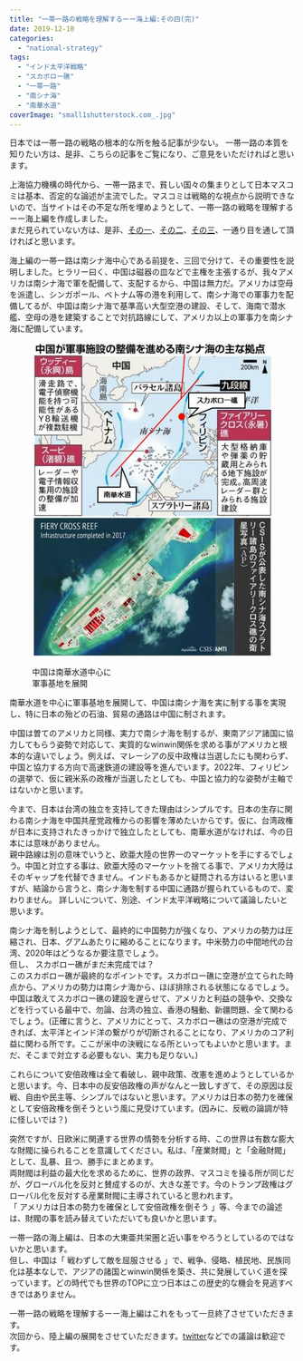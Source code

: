 ```yaml
---
title: "一帯一路の戦略を理解するーー海上編:その四(完)"
date: 2019-12-10
categories: 
  - "national-strategy"
tags: 
  - "インド太平洋戦略"
  - "スカボロー礁"
  - "一帯一路"
  - "南シナ海"
  - "南華水道"
coverImage: "small1shutterstock.com_.jpg"
---
```


日本では一帯一路の戦略の根本的な所を触る記事が少ない。 一帯一路の本質を知りたい方は、是非、こちらの記事をご覧になり、ご意見をいただければと思います。

上海協力機構の時代から、一帯一路まで、貧しい国々の集まりとして日本マスコミは基本、否定的な論述が主流でした。マスコミは戦略的な視点から説明できないので、当サイトはその不足な所を埋めようとして、一帯一路の戦略を理解するーー海上編を作成しました。  
まだ見られていない方は、是非、[その一](https://blog.loveapple.cn/politics/national-strategy/2019120379.html)、[その二](https://blog.loveapple.cn/politics/national-strategy/20191204109.html)、[その三](https://blog.loveapple.cn/politics/national-strategy/20191205200.html)、一通り目を通して頂ければと思います。

海上編の一帯一路は南シナ海中心である前提を、三回で分けて、その重要性を説明しました。ヒラリー曰く、中国は磁器の皿などで主権を主張するが、我々アメリカは南シナ海で軍を配備して、支配するから、中国は無力だ。アメリカは空母を派遣し、シンガポール、ベトナム等の港を利用して、南シナ海での軍事力を配備してるが、中国は南シナ海で基準高い大型空港の建設、そして、海南で潜水艦、空母の港を建築することで対抗路線にして、アメリカ以上の軍事力を南シナ海に配備しています。

<figure>

![](images/images-8.jpg)

<figcaption>

中国は南華水道中心に  
軍事基地を展開

</figcaption>

</figure>

南華水道を中心に軍事基地を展開して、中国は南シナ海を実に制する事を実現し、特に日本の殆どの石油、貿易の通路は中国に制されます。

中国は曽てのアメリカと同様、実力で南シナ海を制するが、東南アジア諸国に協力してもらう姿勢で対応して、実質的なwinwin関係を求める事がアメリカと根本的な違いでしょう。例えば、マレーシアの反中政権は当選したにも関わらず、中国と協力する方向で高速鉄道の建設等を進んでいます。2022年、フィリピンの選挙で、仮に親米系の政権が当選したとしても、中国と協力的な姿勢が主軸ではないかと思います。

今まで、日本は台湾の独立を支持してきた理由はシンプルです。日本の生存に関わる南シナ海を中国共産党政権からの影響を薄めたいからです。仮に、台湾政権が日本に支持されたきっかけで独立したとしても、南華水道がなければ、今の日本には意味がありません。  
親中路線は別の意味でいうと、欧亜大陸の世界一のマーケットを手にするでしょう。中国と対立する事は、欧亜大陸のマーケットを捨てる事で、アメリカ大陸はそのギャップを代替できません。インドもあるかと疑問される方はいると思いますが、結論から言うと、南シナ海を制する中国に通路が握られているもので、変わりません。 詳しいについて、別途、インド太平洋戦略について議論したいと思います。

南シナ海を制しようとして、最終的に中国勢力が強くなり、アメリカの勢力は圧縮され、日本、グアムあたりに縮めることになります。中米勢力の中間地代の台湾、2020年はどうなるか要注意でしょう。  
但し、 スカボロー礁がまだ未完成では？  
このスカボロー礁が最終的なポイントです。スカボロー礁に空港が立てられた時点から、アメリカの勢力は南シナ海から、ほぼ排除される状態になるでしょう。  
中国は敢えてスカボロー礁の建設を遅らせて、アメリカと利益の競争や、交換などを行っている最中で、勿論、台湾の独立、香港の騒動、新疆問題、全て関わるでしょう。(正確に言うと、アメリカにとって、スカボロー礁はの空港が完成できれば、太平洋とインド洋の繋がりが切断されることになり、アメリカのコア利益に関わる所です。ここが米中の決戦になる所といってもよいかと思います。まだ、そこまで対立する必要もない、実力も足りない。)

これらについて安倍政権は全て看破し、親中政策、改憲を進めようとしているかと思います。今、日本中の反安倍政権の声がなんと一致しすぎて、その原因は反戦、自由や民主等、シンプルではないと思います。アメリカは日本の勢力を確保として安倍政権を倒そうという風に見受けています。(因みに、反戦の論調が特に怪しいでは？)

突然ですが、日欧米に関連する世界の情勢を分析する時、この世界は有数な膨大な財閥に操られることを意識してください。私は、「産業財閥」と「金融財閥」として、乱暴、且つ、勝手にまとめます。  
両財閥は利益の最大化を求めるために、世界の政界、マスコミを操る所が同じだが、グローバル化を反対と賛成するのが、大きな差です。今のトランプ政権はグローバル化を反対する産業財閥に主導されていると思われます。  
「 アメリカは日本の勢力を確保として安倍政権を倒そう 」等、今までの論述は、財閥の事を読み替えていただいても良いかと思います。

一帯一路の海上編は、日本の大東亜共栄圏と近い事をやろうとしているのではないかと思います。  
但し、中国は「 戦わずして敵を屈服させる 」で、戦争、侵略、植民地、民族同化は基本なしで、アジアの諸国とwinwin関係を築き、共に発展していく道を探っています。どの時代でも世界のTOPに立つ日本はこの歴史的な機会を見逃すべきではありません。

一帯一路の戦略を理解するーー海上編はこれをもって一旦終了させていただきます。  
次回から、陸上編の展開をさせていただきます。[twitter](https://twitter.com/loveapple)などでの議論は歓迎です。
